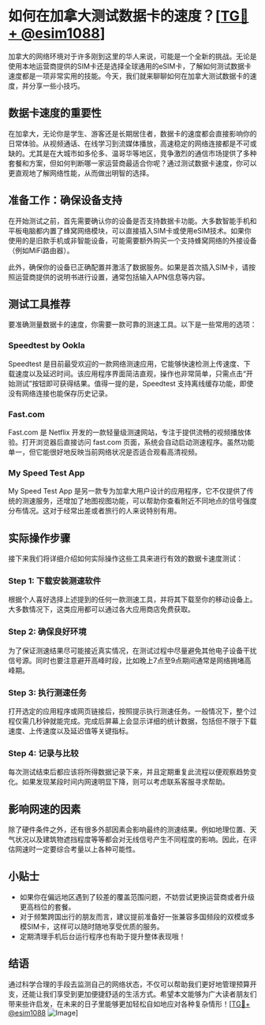 # 如何在加拿大测试数据卡的速度？[[TG💪+ @esim1088](https://t.me/s/esim1088)]

加拿大的网络环境对于许多刚到这里的华人来说，可能是一个全新的挑战。无论是使用本地运营商提供的SIM卡还是选择全球通用的eSIM卡，了解如何测试数据卡速度都是一项非常实用的技能。今天，我们就来聊聊如何在加拿大测试数据卡的速度，并分享一些小技巧。

## 数据卡速度的重要性

在加拿大，无论你是学生、游客还是长期居住者，数据卡的速度都会直接影响你的日常体验。从视频通话、在线学习到流媒体播放，高速稳定的网络连接都是不可或缺的。尤其是在大城市如多伦多、温哥华等地区，竞争激烈的通信市场提供了多种套餐和方案，但如何判断哪一家运营商最适合你呢？通过测试数据卡速度，你可以更直观地了解网络性能，从而做出明智的选择。

## 准备工作：确保设备支持

在开始测试之前，首先需要确认你的设备是否支持数据卡功能。大多数智能手机和平板电脑都内置了蜂窝网络模块，可以直接插入SIM卡或使用eSIM技术。如果你使用的是旧款手机或非智能设备，可能需要额外购买一个支持蜂窝网络的外接设备（例如MiFi路由器）。

此外，确保你的设备已正确配置并激活了数据服务。如果是首次插入SIM卡，请按照运营商提供的说明书进行设置，通常包括输入APN信息等内容。

## 测试工具推荐

要准确测量数据卡的速度，你需要一款可靠的测速工具。以下是一些常用的选项：

### Speedtest by Ookla
Speedtest 是目前最受欢迎的一款网络测速应用，它能够快速检测上传速度、下载速度以及延迟时间。该应用程序界面简洁直观，操作也非常简单，只需点击“开始测试”按钮即可获得结果。值得一提的是，Speedtest 支持离线缓存功能，即使没有网络连接也能保存历史记录。

### Fast.com
Fast.com 是 Netflix 开发的一款轻量级测速网站，专注于提供流畅的视频播放体验。打开浏览器后直接访问 fast.com 页面，系统会自动启动测速程序。虽然功能单一，但它能很好地反映当前网络状况是否适合观看高清视频。

### My Speed Test App
My Speed Test App 是另一款专为加拿大用户设计的应用程序，它不仅提供了传统的测速服务，还增加了地图视图功能，可以帮助你查看附近不同地点的信号强度分布情况。这对于经常出差或者旅行的人来说特别有用。

## 实际操作步骤

接下来我们将详细介绍如何实际操作这些工具来进行有效的数据卡速度测试：

### Step 1: 下载安装测速软件
根据个人喜好选择上述提到的任何一款测速工具，并将其下载至你的移动设备上。大多数情况下，这类应用都可以通过各大应用商店免费获取。

### Step 2: 确保良好环境
为了保证测速结果尽可能接近真实情况，在测试过程中尽量避免其他电子设备干扰信号源。同时也要注意避开高峰时段，比如晚上7点至9点期间通常是网络拥堵高峰期。

### Step 3: 执行测速任务
打开选定的应用程序或网页链接后，按照提示执行测速任务。一般情况下，整个过程仅需几秒钟就能完成。完成后屏幕上会显示详细的统计数据，包括但不限于下载速度、上传速度以及延迟值等关键指标。

### Step 4: 记录与比较
每次测试结束后都应该将所得数据记录下来，并且定期重复此流程以便观察趋势变化。如果发现某段时间内网速明显下降，则可以考虑联系客服寻求帮助。

## 影响网速的因素

除了硬件条件之外，还有很多外部因素会影响最终的测速结果。例如地理位置、天气状况以及建筑物遮挡程度等等都会对无线信号产生不同程度的影响。因此，在评估网速时一定要综合考量以上各种可能性。

## 小贴士

- 如果你在偏远地区遇到了较差的覆盖范围问题，不妨尝试更换运营商或者升级更高档位的套餐。
- 对于频繁跨国出行的朋友而言，建议提前准备好一张兼容多国频段的双模或多模SIM卡，这样可以随时随地享受优质的服务。
- 定期清理手机后台运行程序也有助于提升整体表现哦！

## 结语

通过科学合理的手段去监测自己的网络状态，不仅可以帮助我们更好地管理预算开支，还能让我们享受到更加便捷舒适的生活方式。希望本文能够为广大读者朋友们带来些许启发，在未来的日子里能够更加轻松自如地应对各种复杂情形！[[TG💪+ @esim1088](https://t.me/s/esim1088) ![Image](https://i.postimg.cc/4NQfJmqS/Snipaste-2025-05-13-00-14-12.png)]